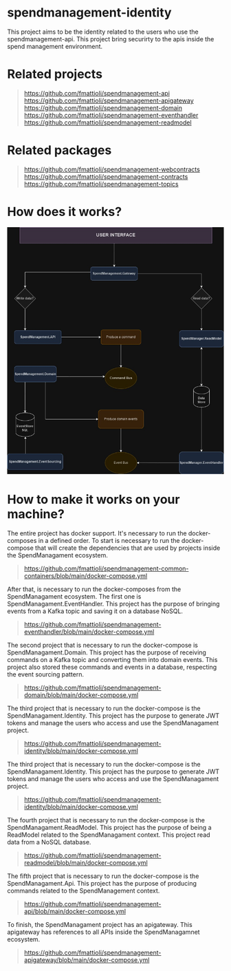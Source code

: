 # spendmanagement-identity
This project aims to be the identity related to the users who use the spendmanagement-api. This project bring securirty to the apis inside the spend management environment.

# Related projects
> https://github.com/fmattioli/spendmanagement-api <br/>
> https://github.com/fmattioli/spendmanagement-apigateway <br/>
> https://github.com/fmattioli/spendmanagement-domain <br/>
> https://github.com/fmattioli/spendmanagement-eventhandler <br/>
> https://github.com/fmattioli/spendmanagement-readmodel <br/>

# Related packages
> https://github.com/fmattioli/spendmanagement-webcontracts <br/>
> https://github.com/fmattioli/spendmanagement-contracts <br/>
> https://github.com/fmattioli/spendmanagement-topics

# How does it works?
![Alt text](SpendManagementDiagramFlow.jpg?raw=true "Title")

# How to make it works on your machine?
The entire project has docker support.
It's necessary to run the docker-composes in a defined order.
To start is necessary to run the docker-compose that will create the dependencies that are used by projects inside the SpendManagament ecosystem.
> https://github.com/fmattioli/spendmanagement-common-containers/blob/main/docker-compose.yml

After that, is necessary to run the docker-composes from the SpendManagament ecosystem.
The first one is SpendManagament.EventHandler. This project has the purpose of bringing events from a Kafka topic and saving it on a database NoSQL.
> https://github.com/fmattioli/spendmanagement-eventhandler/blob/main/docker-compose.yml

The second project that is necessary to run the docker-compose is SpendManagament.Domain. This project has the purpose of receiving commands on a Kafka topic and converting them into domain events. 
This project also stored these commands and events in a database, respecting the event sourcing pattern.
> https://github.com/fmattioli/spendmanagement-domain/blob/main/docker-compose.yml

The third project that is necessary to run the docker-compose is the SpendManagament.Identity. This project has the purpose to generate JWT tokens and manage the users who access and use the SpendManagament project.
>https://github.com/fmattioli/spendmanagement-identity/blob/main/docker-compose.yml

The third project that is necessary to run the docker-compose is the SpendManagament.Identity. This project has the purpose to generate JWT tokens and manage the users who access and use the SpendManagament project.
> https://github.com/fmattioli/spendmanagement-identity/blob/main/docker-compose.yml

The fourth project that is necessary to run the docker-compose is the SpendManagament.ReadModel. This project has the purpose of being a ReadModel related to the SpendManagament context.
This project read data from a NoSQL database. 
> https://github.com/fmattioli/spendmanagement-readmodel/blob/main/docker-compose.yml

The fifth project that is necessary to run the docker-compose is the SpendManagament.Api. This project has the purpose of producing commands related to the SpendManagement context.
> https://github.com/fmattioli/spendmanagement-api/blob/main/docker-compose.yml

To finish, the SpendManagament project has an apigateway. This apigateway has references to all APIs inside the SpendManagamnet ecosystem. 
> https://github.com/fmattioli/spendmanagement-apigateway/blob/main/docker-compose.yml
